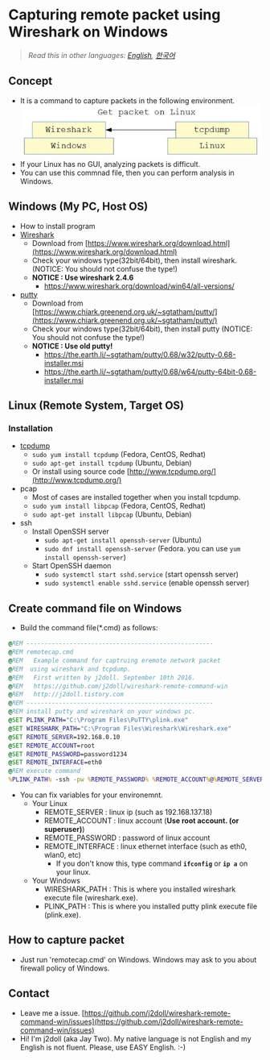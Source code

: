 # Capturing remote packet using Wireshark on Windows

> *Read this in other languages: [English](README.md), [한국어](README.ko.md)*

## Concept

- It is a command to capture packets in the following environment.
![](markdown.data/concept.jpg)
- If your Linux has no GUI, analyzing packets is difficult.
- You can use this commnad file, then you can perform analysis in Windows.

## Windows (My PC, Host OS)

- How to install program
- [Wireshark](https://www.wireshark.org)
  - Download from [https://www.wireshark.org/download.html](https://www.wireshark.org/download.html)
  - Check your windows type(32bit/64bit), then install wireshark. (NOTICE: You should not confuse the type!)
  - **NOTICE : Use wireshark 2.4.6**
    - <https://www.wireshark.org/download/win64/all-versions/>
- [putty](https://www.putty.org/)
  - Download from [https://www.chiark.greenend.org.uk/~sgtatham/putty/](https://www.chiark.greenend.org.uk/~sgtatham/putty/)
  - Check your windows type(32bit/64bit), then install putty (NOTICE: You should not confuse the type!)
  - **NOTICE : Use old putty!**
    - <https://the.earth.li/~sgtatham/putty/0.68/w32/putty-0.68-installer.msi>
    - <https://the.earth.li/~sgtatham/putty/0.68/w64/putty-64bit-0.68-installer.msi>

## Linux (Remote System, Target OS)

### Installation

- [tcpdump](http://www.tcpdump.org/)
  - `sudo yum install tcpdump` (Fedora, CentOS, Redhat)
  - `sudo apt-get install tcpdump` (Ubuntu, Debian)
  - Or install using source code [http://www.tcpdump.org/](http://www.tcpdump.org/)
- pcap
  - Most of cases are installed together when you install tcpdump.
  - `sudo yum install libpcap` (Fedora, CentOS, Redhat)
  - `sudo apt-get install libpcap` (Ubuntu, Debian)
- ssh
  - Install OpenSSH server
    - `sudo apt-get install openssh-server` (Ubuntu)
    - `sudo dnf install openssh-server` (Fedora. you can use `yum install openssh-server`)
  - Start OpenSSH daemon
    - `sudo systemctl start sshd.service` (start openssh server)
    - `sudo systemctl enable sshd.service` (enable openssh server)

## Create command file on Windows

- Build the command file(*.cmd) as follows:

```cmd
@REM ----------------------------------------------------
@REM remotecap.cmd
@REM   Example command for captruing eremote network packet
@REM  using wireshark and tcpdump.
@REM   First written by j2doll. September 10th 2016.
@REM   https://github.com/j2doll/wireshark-remote-command-win
@REM   http://j2doll.tistory.com
@REM ----------------------------------------------------
@REM install putty and wireshark on your windows pc.
@SET PLINK_PATH="C:\Program Files\PuTTY\plink.exe"
@SET WIRESHARK_PATH="C:\Program Files\Wireshark\Wireshark.exe"
@SET REMOTE_SERVER=192.168.0.10
@SET REMOTE_ACCOUNT=root
@SET REMOTE_PASSWORD=password1234
@SET REMOTE_INTERFACE=eth0
@REM execute command
%PLINK_PATH% -ssh -pw %REMOTE_PASSWORD% %REMOTE_ACCOUNT%@%REMOTE_SERVER% "tcpdump -s0 -U -w - -i %REMOTE_INTERFACE% not port 22" | %WIRESHARK_PATH% -i - -k
```

- You can fix variables for your environemnt.
  - Your Linux
    - REMOTE_SERVER : linux ip (such as 192.168.137.18)
    - REMOTE_ACCOUNT : linux account (**Use root account. (or superuser)**)
    - REMOTE_PASSWORD : password of linux account
    - REMOTE_INTERFACE : linux ethernet interface (such as eth0, wlan0, etc)
      - If you don't know this, type command **`ifconfig`** or **`ip a`** on your linux.
  - Your Windows
    - WIRESHARK_PATH : This is where you installed wireshark execute file (wireshark.exe).
    - PLINK_PATH : This is where you installed putty plink execute file (plink.exe).

## How to capture packet

- Just run 'remotecap.cmd' on Windows. Windows may ask to you about firewall policy of Windows.

## Contact

- Leave me a issue. [https://github.com/j2doll/wireshark-remote-command-win/issues](https://github.com/j2doll/wireshark-remote-command-win/issues)
- Hi! I'm j2doll (aka Jay Two). My native language is not English and my English is not fluent. Please, use EASY English. :-)
